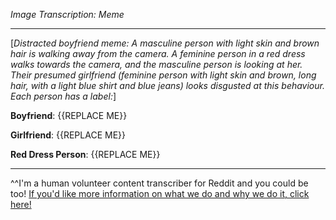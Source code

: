 *Image Transcription: Meme*

---

[*Distracted boyfriend meme: A masculine person with light skin and brown hair is walking away from the camera. A feminine person in a red dress walks towards the camera, and the masculine person is looking at her. Their presumed girlfriend (feminine person with light skin and brown, long hair, with a light blue shirt and blue jeans) looks disgusted at this behaviour. Each person has a label:*]

**Boyfriend**: {{REPLACE ME}}

**Girlfriend**: {{REPLACE ME}}

**Red Dress Person**: {{REPLACE ME}}

---

^^I'm&#32;a&#32;human&#32;volunteer&#32;content&#32;transcriber&#32;for&#32;Reddit&#32;and&#32;you&#32;could&#32;be&#32;too!&#32;[If&#32;you'd&#32;like&#32;more&#32;information&#32;on&#32;what&#32;we&#32;do&#32;and&#32;why&#32;we&#32;do&#32;it,&#32;click&#32;here!](https://www.reddit.com/r/TranscribersOfReddit/wiki/index)
